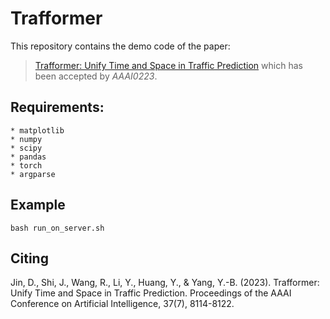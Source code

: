 # Trafformer
This repository contains the demo code of the paper:
>[Trafformer: Unify Time and Space in Traffic Prediction](https://doi.org/10.1609/aaai.v37i7.25980)
which has been accepted by *AAAI0223*.
## Requirements:
```text
* matplotlib
* numpy
* scipy
* pandas
* torch
* argparse
```
## Example

```
bash run_on_server.sh
```
## Citing
Jin, D., Shi, J., Wang, R., Li, Y., Huang, Y., & Yang, Y.-B. (2023). Trafformer: Unify Time and Space in Traffic Prediction. Proceedings of the AAAI Conference on Artificial Intelligence, 37(7), 8114-8122.
